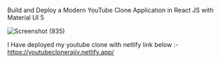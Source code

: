 Build and Deploy a Modern YouTube Clone Application in React JS with Material UI 5


![Screenshot (935)](https://user-images.githubusercontent.com/49587262/199402999-a6782399-9f65-41c5-80b3-cf0675d99961.png)

I Have deployed my youtube clone with netlify 
link below :-
https://youtubeclonerajiv.netlify.app/

